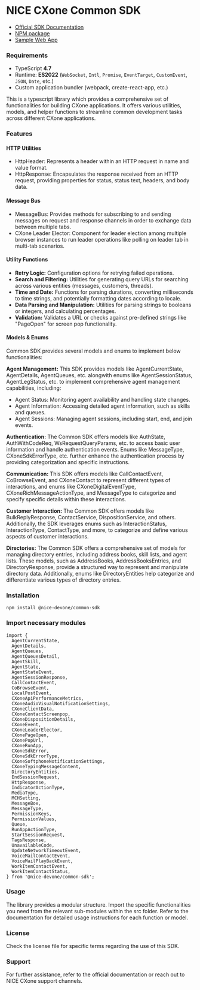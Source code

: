# NICE CXone Common SDK

*  [Official SDK Documentation](https://help.nice-incontact.com/content/agent/agentapplicationadministration/cxoneagent/cxasdk.htm?tocpath=Agent%20Application%20Administration%7CAgent%20Application%20Administration%7CCXone%20Agent%7C_____8)
*  [NPM package](https://www.npmjs.com/package/@nice-devone/common-sdk)
*  [Sample Web App](https://github.com/nice-devone/nice-cxone-agent-sdk/tree/main/cxa-sdk-consumer)

### Requirements

*  TypeScript **4.7**
*  Runtime: **ES2022** (`WebSocket`, `Intl`, `Promise`, `EventTarget`, `CustomEvent`, `JSON`, `Date`, etc.)
*  Custom application bundler (webpack, create-react-app, etc.)

This is a typescript library which provides a comprehensive set of functionalities for building CXone applications. It offers various utilities, models, and helper functions to streamline common development tasks across different CXone applications.

### Features

#### HTTP Utilities

* HttpHeader: Represents a header within an HTTP request in name and value format.
* HttpResponse: Encapsulates the response received from an HTTP request, providing properties for status, status text, headers, and body data.

#### Message Bus

* MessageBus: Provides methods for subscribing to and sending messages on request and response channels in order to exchange data between multiple tabs.
* CXone Leader Elector: Component for leader election among multiple browser instances to run leader operations like polling on leader tab in multi-tab scenarios.

#### Utility Functions

* **Retry Logic:** Configuration options for retrying failed operations.
* **Search and Filtering:** Utilities for generating query URLs for searching across various entities (messages, customers, threads).
* **Time and Date:** Functions for parsing durations, converting milliseconds to time strings, and potentially formatting dates according to locale.
* **Data Parsing and Manipulation:** Utilities for parsing strings to booleans or integers, and calculating percentages.
* **Validation:** Validates a URL or checks against pre-defined strings like "PageOpen" for screen pop functionality.

#### Models & Enums

Common SDK provides several models and enums to implement below functionalities:

**Agent Management:** This SDK provides models like AgentCurrentState, AgentDetails, AgentQueues, etc. alongwith enums like AgentSessionStatus, AgentLegStatus, etc. to implement comprehensive agent management capabilities, including:

* Agent Status: Monitoring agent availability and handling state changes.
* Agent Information: Accessing detailed agent information, such as skills and queues.
* Agent Sessions: Managing agent sessions, including start, end, and join events.

**Authentication:** The Common SDK offers models like AuthState, AuthWithCodeReq, WsRequestQueryParams, etc. to access basic user information and handle authentication events. Enums like MessageType, CXoneSdkErrorType, etc. further enhance the authentication process by providing categorization and specific instructions.

**Communication:** This SDK offers models like CallContactEvent, CoBrowseEvent, and CXoneContact to represent different types of interactions, and enums like CXoneDigitalEventType, CXoneRichMessageActionType, and MessageType to categorize and specify specific details within these interactions.

**Customer Interaction:** The Common SDK offers models like BulkReplyResponse, ContactService, DispositionService, and others. Additionally, the SDK leverages enums such as InteractionStatus, InteractionType, ContactType, and more, to categorize and define various aspects of customer interactions.

**Directories:** The Common SDK offers a comprehensive set of models for managing directory entries, including address books, skill lists, and agent lists. These models, such as AddressBooks, AddressBooksEntries, and DirectoryResponse, provide a structured way to represent and manipulate directory data. Additionally, enums like DirectoryEntities help categorize and differentiate various types of directory entries.

### Installation

```
npm install @nice-devone/common-sdk
```

### Import necessary modules

```
import {
  AgentCurrentState,
  AgentDetails,
  AgentQueues,
  AgentQueuesDetail,
  AgentSkill,
  AgentState,
  AgentStateEvent,
  AgentSessionResponse,
  CallContactEvent,
  CoBrowseEvent,
  LocalPostEvent,
  CXoneApiPerformanceMetrics,
  CXoneAudioVisualNotificationSettings,
  CXoneClientData,
  CXoneContactScreenpop,
  CXoneDispositionDetails,
  CXoneEvent,
  CXoneLeaderElector,
  CXonePageOpen,
  CXonePopUrl,
  CXoneRunApp,
  CXoneSdkError,
  CXoneSdkErrorType,
  CXoneSoftphoneNotificationSettings,
  CXoneTypingMessageContent,
  DirectoryEntities,
  EndSessionRequest,
  HttpResponse,
  IndicatorActionType,
  MediaType,
  MCHSetting,
  MessageBox,
  MessageType,
  PermissionKeys,
  PermissionValues,
  Queue,
  RunAppActionType,
  StartSessionRequest,
  TagsResponse,
  UnavailableCode,
  UpdateNetworkTimeoutEvent,
  VoiceMailContactEvent,
  VoiceMailPlayBackEvent,
  WorkItemContactEvent,
  WorkItemContactStatus,
} from '@nice-devone/common-sdk';
```

### Usage

The library provides a modular structure. Import the specific functionalities you need from the relevant sub-modules within the src folder. Refer to the documentation for detailed usage instructions for each function or model.

### License

Check the license file for specific terms regarding the use of this SDK.

### Support

For further assistance, refer to the official documentation or reach out to NICE CXone support channels.
